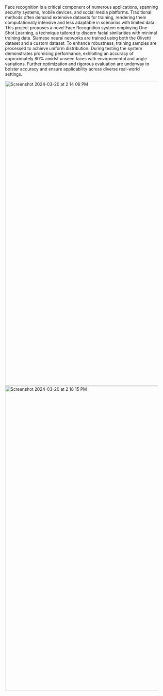 Face recognition is a critical component of numerous applications, spanning security systems, mobile devices, and social media platforms. Traditional methods often demand extensive datasets for training, rendering them computationally intensive and less adaptable in scenarios with limited data. This project proposes a novel Face Recognition system employing One-Shot Learning, a technique tailored to discern facial similarities with minimal training data. Siamese neural networks are trained using both the Olivetti dataset and a custom dataset. To enhance robustness, training samples are processed to achieve uniform distribution. During testing  the system demonstrates promising performance, exhibiting an accuracy of approximately 80% amidst unseen faces with environmental and angle variations. Further optimization and rigorous evaluation are underway to bolster accuracy and ensure applicability across diverse real-world settings.

<img width="1004" alt="Screenshot 2024-03-20 at 2 14 09 PM" src="https://github.com/ssachis/Face-recognition-using-one-shot-learning/assets/89895559/55208c42-fd44-4d33-be0f-d1e4340c2539">


<img width="1004" alt="Screenshot 2024-03-20 at 2 18 15 PM" src="https://github.com/ssachis/Face-recognition-using-one-shot-learning/assets/89895559/580aa1b6-eb25-48ea-a99c-90a93a148b0c">
